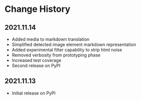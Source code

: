 # Change History

## 2021.11.14

* Added media to markdown translation
* Simplified detected image element markdown representation
* Added experimental filter capability to strip html noise 
* Removed verbosity from prototyping phase
* Increased test coverage
* Second release on PyPI

## 2021.11.13

* Initial release on PyPI

